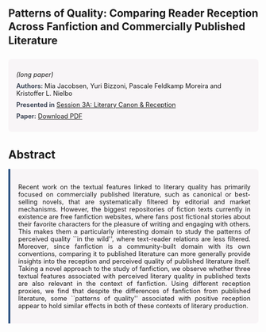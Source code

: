 
<style>    
    h2 {
        margin-top: 0;
        margin-bottom: 1.5rem;
        line-height: 1.3;
    }
    
    h3 {
        margin-top: 2rem;
        margin-bottom: 1rem;
        font-size: 1.4rem;
        font-weight:bold;
    }
    
    .metadata {
        background-color: rgba(96,24,67,0.03);
        padding: 1rem;
        font-size:0.8rem;
        border-radius: 6px;
        margin-bottom: 2rem;
    }
    
    .metadata p {
        margin: 0.5rem 0;
    }
    
    .abstract {
        text-align: justify;
        font-size:0.8rem;
        padding: 1rem;
        background-color: rgba(96,24,67,0.03);
        border-left: 4px solid #2c5282;
        border-radius: 0 6px 6px 0;
    }
    
    strong {
        color: #2d3748;
        font-weight: 600;
    }
</style>
<main role="main">
<h2>Patterns of Quality: Comparing Reader Reception Across Fanfiction and Commercially Published Literature </h2>

<section class="metadata">
<p style='font-size:0.8rem'><i>(long paper)</i></p>
<p><strong>Authors:</strong> Mia Jacobsen, Yuri Bizzoni, Pascale Feldkamp Moreira and Kristoffer L. Nielbo</p>
<p><strong>Presented in</strong> <a href="/programme/#session3A">Session 3A: Literary Canon & Reception</a></p>
<p><strong>Paper:</strong> <a href="https://ceur-ws.org/Vol-3834/paper106.pdf">Download PDF</a></p>
</section>

<section>
<h3>Abstract</h3>
<div class="abstract">
<p>Recent work on the textual features linked to literary quality has primarily focused on commercially published literature, such as canonical or best-selling novels, that are systematically filtered by editorial and market mechanisms. However, the biggest repositories of fiction texts currently in existence are free fanfiction websites, where fans post fictional stories about their favorite characters for the pleasure of writing and engaging with others. This makes them a particularly interesting domain to study the patterns of perceived quality ``in the wild'', where text-reader relations are less filtered.  Moreover, since fanfiction is a community-built domain with its own conventions, comparing it to published literature can more generally provide insights into the reception and perceived quality of published literature itself. Taking a novel approach to the study of fanfiction, we observe whether three textual features associated with perceived literary quality in published texts are also relevant in the context of fanfiction. Using different reception proxies, we find that despite the differences of fanfiction from published literature, some ``patterns of quality'' associated with positive reception appear to hold similar effects in both of these contexts of literary production.</p>
</div>
</section>
</main>